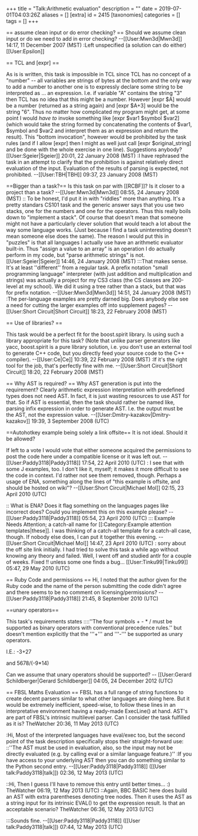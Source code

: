 +++
title = "Talk:Arithmetic evaluation"
description = ""
date = 2019-07-01T04:03:26Z
aliases = []
[extra]
id = 2415
[taxonomies]
categories = []
tags = []
+++

== assume clean input or do error checking? ==
Should we assume clean input or do we need to add in error checking? --[[User:Mwn3d|Mwn3d]] 14:17, 11 December 2007 (MST)
:Left unspecified (a solution can do either) [[User:Epsilon]]

== TCL and [expr] ==

As is is written, this task is impossible in TCL since TCL has no concept of a "number" -- all variables are strings of bytes at the bottom and the only way to add a number to another one is to expressly declare some string to be interpreted as ... an expression. I.e. if variable "A" contains the string "3" then TCL has no idea that this might be a number. However [expr $A] would be a number (returned as a string again) and [expr $A+3] would be the string "6". Thus no matter how complicated my program might get, at some point I would <i>have to</i> invoke something like [expr $var1 $symbol $var2] (which would take the string formed by concatenating the contents of $var1, $symbol and $var2 and interpret them as an expression and return the result). This "bottom invocation", however would be prohibited by the task rules (and if I allow [expr] then I might as well just call [expr $original_string] and be done with the whole exercise in one line). Suggestions anybody? [[User:Sgeier|Sgeier]] 20:01, 22 January 2008 (MST)
:I have rephrased the task in an attempt to clarify that the prohibition is against relatively direct evaluation of the input. Evaluation of the results of parsing is expected, not prohibited.  --[[User:TBH|TBH]] 09:37, 23 January 2008 (MST)

==Bigger than a task?==
Is this task on par with [[RCBF]]? Is it closer to a project than a task? --[[User:Mwn3d|Mwn3d]] 08:55, 24 January 2008 (MST)
:: To be honest, I'd put it in with "riddles" more than anything. It's a pretty standars CS101 task and the generic answer says that you use two stacks, one for the numbers and one for the operators. Thus this really boils down to "implement a stack". Of course that doesn't mean that someone might not have a particularly clever solution that would teach a lot about the way some language works. (Just because I find a task uninteresting doesn't mean someone else does the same). The reason I would put this in "puzzles" is that all languages I actually use have an arithmetic evaluator built-in. Thus "assign a value to an array" is an operation I do actually perform in my code, but "parse arithmetic strings" is not.[[User:Sgeier|Sgeier]] 14:46, 24 January 2008 (MST)
:::That makes sense. It's at least ''different'' from a regular task. A prefix notation "small programming language" interpreter (with just addition and multiplication and strings) was actually a project for my CS3 class (the CS classes are 200-level at my school). We did it using a tree rather than a stack, but that was for prefix notation. --[[User:Mwn3d|Mwn3d]] 14:51, 24 January 2008 (MST)
:The per-language examples are pretty darned big.  Does anybody else see a need for cutting the larger examples off into supplement pages? --[[User:Short Circuit|Short Circuit]] 18:23, 22 February 2008 (MST)



== Use of libraries? ==

This task would be a perfect fit for the boost.spirit library. Is using such a library appropriate for this task? (Note that unlike parser generators like yacc, boost.spirit is a pure library solution, i.e. you don't use an external tool to generate C++ code, but you directly feed your source code to the C++ compiler). --[[User:Ce|Ce]] 10:39, 22 February 2008 (MST)
:If it's the right tool for the job, that's perfectly fine with me. --[[User:Short Circuit|Short Circuit]] 18:20, 22 February 2008 (MST)

== Why AST is required? ==
Why AST generation is put into the requirement? Clearly arithmetic expression interpretation with predefined types does not need AST. In fact, it is just wasting resources to use AST for that. So if AST is essential, then the task should rather be named like, parsing infix expression in order to generate AST. I.e. the output must be the AST, not the expression value. --[[User:Dmitry-kazakov|Dmitry-kazakov]] 19:39, 3 September 2008 (UTC)

==Autohotkey example being solely a link offsite==
It is not ideal. Should it be allowed?

If left to a vote I would vote that either someone acquired the permissions to post the code here under a compatible license or it was left out. --[[User:Paddy3118|Paddy3118]] 17:54, 22 April 2010 (UTC)
: I see that with some J examples, too. I don't like it, myself; it makes it more difficult to see the code in context. I'd rather not see them removed, though. Perhaps a usage of ENA, something along the lines of "this example is offsite, and should be hosted on wiki"? --[[User:Short Circuit|Michael Mol]] 02:15, 23 April 2010 (UTC)

:: What is ENA? Does it flag something on the languages pages like incorrect does? Could you implement this on this example please? --[[User:Paddy3118|Paddy3118]] 05:54, 23 April 2010 (UTC)
::: Example Needs Attention; a catch-all name for [[:Category:Example attention templates|these]]. I was thinking of a catch-all template for a catch-all case, though. If nobody else does, I can put it together this evening. --[[User:Short Circuit|Michael Mol]] 14:47, 23 April 2010 (UTC)
: sorry about the off site link initially.  I had tried to solve this task a while ago without knowing any theory and failed.  Well, I went off and studied antlr for a couple of weeks.  Fixed !! unless some one finds a bug... [[User:Tinku99|Tinku99]] 05:47, 29 May 2010 (UTC)

== Ruby Code and permissions ==
Hi, I noted that the author given for the Ruby code and the name of the person submitting the code didn't agree and there seems to be no comment on licensing/permissions? --[[User:Paddy3118|Paddy3118]] 21:45, 8 September 2010 (UTC)

==unary operators==

This task's requirements states
::::''The four symbols + - * / must be supported as binary operators with conventional precedence rules.''
but doesn't mention explicitly that the   '''+'''   and   '''-'''   be supported as unary operators.


I.E.:     -3+27

  and    5678/(-9*14)


Can we assume that unary operators should be supported? -- [[User:Gerard Schildberger|Gerard Schildberger]] 04:05, 24 December 2012 (UTC)

== FBSL Maths Evaluation ==
FBSL has a full range of string functions to create decent parsers similar to what other languages are doing here. But it would be extremely inefficient, speed-wise, to follow these lines in an interpretative environment having a ready-made ExecLine() at hand. AST's are part of FBSL's intrinsic multilevel parser. Can I consider the task fulfilled as it is? TheWatcher 20:36, 11 May 2013 (UTC)

:Hi, Most of the interpreted languages have eval/exec too, but the second point of the task description specifically stops their straight-forward use:
::''The AST must be used in evaluation, also, so the input may not be directly evaluated (e.g. by calling eval or a similar language feature.)''
:If you have access to your underlying AST then you can do something similar to the Python second entry. --[[User:Paddy3118|Paddy3118]] ([[User talk:Paddy3118|talk]]) 02:36, 12 May 2013 (UTC)

::Hi, Then I guess I'll have to remove this entry until better times... :) TheWatcher 06:19, 12 May 2013 (UTC)
::Again, BBC BASIC here does build an AST with extra parentheses denoting tree nodes. Then it uses the AST as a string input for its intrinsic EVAL() to get the expression result. Is that an acceptable scenario? TheWatcher 06:36, 12 May 2013 (UTC)

:::Sounds fine. --[[User:Paddy3118|Paddy3118]] ([[User talk:Paddy3118|talk]]) 07:44, 12 May 2013 (UTC)
